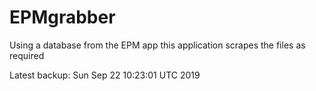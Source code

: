 # EPMgrabber
Using a database from the EPM app this application scrapes the files as required


Latest backup: Sun Sep 22 10:23:01 UTC 2019
